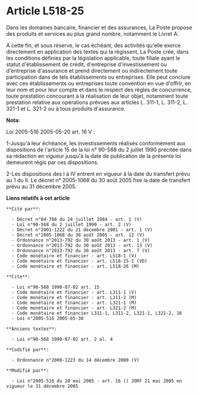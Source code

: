 # Article L518-25

Dans les domaines bancaire, financier et des assurances, La Poste propose des produits et services au plus grand nombre,
notamment le Livret A.

A cette fin, et sous réserve, le cas échéant, des activités qu'elle exerce directement en application des textes qui la
régissent, La Poste crée, dans les conditions définies par la législation applicable, toute filiale ayant le statut
d'établissement de crédit, d'entreprise d'investissement ou d'entreprise d'assurance et prend directement ou indirectement
toute participation dans de tels établissements ou entreprises. Elle peut conclure avec ces établissements ou entreprises
toute convention en vue d'offrir, en leur nom et pour leur compte et dans le respect des règles de concurrence, toute
prestation concourant à la réalisation de leur objet, notamment toute prestation relative aux opérations prévues aux articles
L. 311-1, L. 311-2, L. 321-1 et L. 321-2 ou à tous produits d'assurance.

**Nota:**

Loi 2005-516 2005-05-20 art. 16 V : 

1-Jusqu'à leur échéance, les investissements réalisés conformément aux dispositions de l'article 15 de la loi n° 90-568 du 2
juillet 1990 précitée dans sa rédaction en vigueur jusqu'à la date de publication de la présente loi demeurent régis par ces
dispositions. 

2-Les dispositions des I à IV entrent en vigueur à la date du transfert prévu au 1 du II. Le décret n° 2005-1068 du 30 août
2005 fixe la date de transfert prévu au 31 décembre 2005.

**Liens relatifs à cet article**

	**Cité par**:

	  - Décret n°84-708 du 24 juillet 1984 - art. 1 (V)
	  - Loi n°90-568 du 2 juillet 1990 - art. 2 (V)
	  - Décret n°2001-1222 du 21 décembre 2001 - art. 1 (V)
	  - Décret n°2005-1068 du 30 août 2005 - art. 12 (V)
	  - Ordonnance n°2013-792 du 30 août 2013 - art. 1 (V)
	  - Ordonnance n°2013-792 du 30 août 2013 - art. 13 (V)
	  - Ordonnance n°2013-792 du 30 août 2013 - art. 7 (V)
	  - Code monétaire et financier - art. L518-1 (V)
	  - Code monétaire et financier - art. L518-25-1 (VD)
	  - Code monétaire et financier - art. L518-26 (M)

	**Cite**:

	  - Loi n°90-568 1990-07-02 art. 15
	  - Code monétaire et financier - art. L311-1 (V)
	  - Code monétaire et financier - art. L311-2 (M)
	  - Code monétaire et financier - art. L321-1 (M)
	  - Code monétaire et financier - art. L321-2 (M)
	  - Code monétaire et financier L311-1, L311-2, L321-1, L321-2, 16
	  - Loi n°2005-516 2005-05-30

	**Anciens textes**:

	  - Loi n°90-568 1990-07-02 art. 2 al. 4

	**Codifié par**:

	  - Ordonnance n°2000-1223 du 14 décembre 2000 (V)

	**Modifié par**:

	  - Loi n°2005-516 du 20 mai 2005 - art. 16 () JORF 21 mai 2005 en vigueur le 31 décembre 2005

